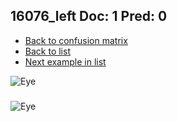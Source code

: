 ## 16076_left Doc: 1 Pred: 0
- [Back to confusion matrix](https://github.com/juliandewit/kaggle_retinopathy/blob/master/matrix.md)
- [Back to list](https://github.com/juliandewit/kaggle_retinopathy/blob/master/lists/10/list.md)
- [Next example in list](https://github.com/juliandewit/kaggle_retinopathy/blob/master/lists/10/16/16095_right.md)

![Eye](https://retinopaty.blob.core.windows.net/size1024/16076_left_1.jpeg)

### 

![Eye]()
